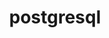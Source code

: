 ---
title: "postgresql"
layout: cache
categories: [package, develop]
meta: {"versions": ["16.4"], "compilers": ["gcc@=11.4.0"], "oss": ["ubuntu22.04"], "platforms": ["linux"], "targets": ["x86_64_v3"], "stacks": ["hep", "root"], "num_specs": 2, "num_specs_by_stack": {"hep": 2, "root": 2}}
spec_details: [{"hash": "5zx6e36pbir7monyxugrcs72lzl77qbn", "compiler": "gcc@=11.4.0", "versions": ["16.4"], "os": "ubuntu22.04", "platform": "linux", "target": "x86_64_v3", "variants": ["build_system=autotools", "~client_only", "~gssapi", "+icu", "lineedit=readline", "~perl", "~python", "~tcl", "~threadsafe", "~xml"], "stacks": ["hep", "root"], "size": "-", "tarball": "https://binaries.spack.io/develop/build_cache/linux-ubuntu22.04-x86_64_v3/gcc-11.4.0/postgresql-16.4/linux-ubuntu22.04-x86_64_v3-gcc-11.4.0-postgresql-16.4-5zx6e36pbir7monyxugrcs72lzl77qbn.spack"}, {"hash": "bv2ocpliqfftmkjb3qehzssyusdiftb6", "compiler": "gcc@=11.4.0", "versions": ["16.4"], "os": "ubuntu22.04", "platform": "linux", "target": "x86_64_v3", "variants": ["build_system=autotools", "~client_only", "~gssapi", "+icu", "lineedit=readline", "~perl", "~python", "~tcl", "~threadsafe", "~xml"], "stacks": ["hep", "root"], "size": "-", "tarball": "https://binaries.spack.io/develop/build_cache/linux-ubuntu22.04-x86_64_v3/gcc-11.4.0/postgresql-16.4/linux-ubuntu22.04-x86_64_v3-gcc-11.4.0-postgresql-16.4-bv2ocpliqfftmkjb3qehzssyusdiftb6.spack"}]
---
